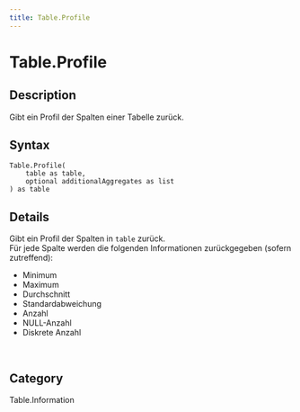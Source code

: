 ```yaml
---
title: Table.Profile
---
```


# Table.Profile


## Description

Gibt ein Profil der Spalten einer Tabelle zurück.


## Syntax

```powerquery
Table.Profile(
    table as table,
    optional additionalAggregates as list
) as table
```


## Details

Gibt ein Profil der Spalten in <code>table</code> zurück.<br />Für jede Spalte werden die folgenden Informationen zurückgegeben (sofern zutreffend):<ul>  <li>Minimum</li>  <li>Maximum</li>  <li>Durchschnitt</li>  <li>Standardabweichung</li>  <li>Anzahl</li>  <li>NULL-Anzahl</li>  <li>Diskrete Anzahl</li></ul><br />



## Category
Table.Information
